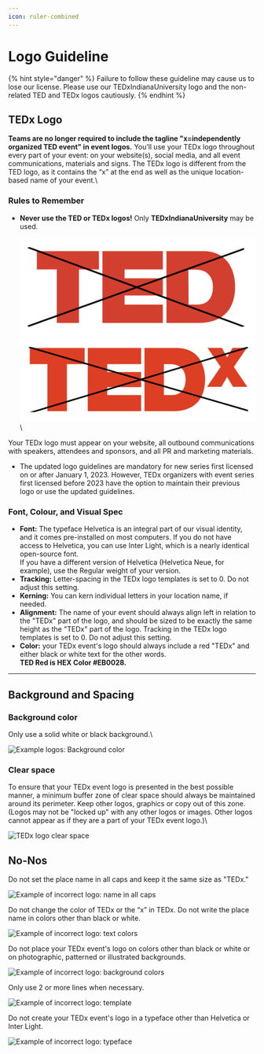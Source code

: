 ```yaml
---
icon: ruler-combined
---
```


# Logo Guideline

{% hint style="danger" %}
Failure to follow these guideline may cause us to lose our license. Please use our TEDxIndianaUniversity logo and the non-related TED and TEDx logos cautiously.
{% endhint %}



## TEDx Logo

**Teams are no longer required to include the tagline "x=independently organized TED event" in event logos.** You’ll use your TEDx logo throughout every part of your event: on your website(s), social media, and all event communications, materials and signs. The TEDx logo is different from the TED logo, as it contains the “x” at the end as well as the unique location-based name of your event.\


### **Rules to Remember**

* **Never use the TED or TEDx logos!** Only **TEDxIndianaUniversity** may be used.\
  \
  ![](<../../.gitbook/assets/image (3).png>)\
  ![](<../../.gitbook/assets/image (5).png>)\


Your TEDx logo must appear on your website, all outbound communications with speakers, attendees and sponsors, and all PR and marketing materials.

* The updated logo guidelines are mandatory for new series first licensed on or after January 1, 2023. However, TEDx organizers with event series first licensed before 2023 have the option to maintain their previous logo or use the updated guidelines.

### Font, Colour, and Visual Spec

* **Font:** The typeface Helvetica is an integral part of our visual identity, and it comes pre-installed on most computers. If you do not have access to Helvetica, you can use Inter Light, which is a nearly identical open-source font.\
  If you have a different version of Helvetica (Helvetica Neue, for example), use the Regular weight of your version.
* **Tracking:** Letter-spacing in the TEDx logo templates is set to 0. Do not adjust this setting.
* **Kerning:** You can kern individual letters in your location name, if needed.
* **Alignment:** The name of your event should always align left in relation to the "TEDx" part of the logo, and should be sized to be exactly the same height as the "TEDx" part of the logo. Tracking in the TEDx logo templates is set to 0. Do not adjust this setting.
* **Color:** your TEDx event's logo should always include a red "TEDx" and either black or white text for the other words.\
  **TED Red is HEX Color #EB0028.**

***

## Background and Spacing

### Background color <a href="#h3--background-color" id="h3--background-color"></a>

Only use a solid white or black background.\


![Example logos: Background color](https://pi.tedcdn.com/r/pb-assets.tedcdn.com/system/baubles/files/000/009/912/original/bw\_backgrounds.png?u%5Br%5D=2\&u%5Bs%5D=0.5\&u%5Ba%5D=0.8\&u%5Bt%5D=0.03\&quality=82\&w=1400)

### Clear space <a href="#h3--clear-space" id="h3--clear-space"></a>

To ensure that your TEDx event logo is presented in the best possible manner, a minimum buffer zone of clear space should always be maintained around its perimeter. Keep other logos, graphics or copy out of this zone. (Logos may not be "locked up" with any other logos or images. Other logos cannot appear as if they are a part of your TEDx event logo.)\


![TEDx logo clear space](https://pi.tedcdn.com/r/pb-assets.tedcdn.com/system/baubles/files/000/009/911/original/clearspace.png?u%5Br%5D=2\&u%5Bs%5D=0.5\&u%5Ba%5D=0.8\&u%5Bt%5D=0.03\&quality=82\&w=1400)



## No-Nos

Do not set the place name in all caps and keep it the same size as "TEDx."

![Example of incorrect logo: name in all caps](https://pi.tedcdn.com/r/pb-assets.tedcdn.com/system/baubles/files/000/009/906/original/dontdo\_caps.jpg?u%5Br%5D=2\&u%5Bs%5D=0.5\&u%5Ba%5D=0.8\&u%5Bt%5D=0.03\&quality=82\&w=1400)



Do not change the color of TEDx or the “x” in TEDx. Do not write the place name in colors other than black or white.

![Example of incorrect logo: text colors](https://pi.tedcdn.com/r/pb-assets.tedcdn.com/system/baubles/files/000/009/907/original/dontdo\_textcolor.jpg?u%5Br%5D=2\&u%5Bs%5D=0.5\&u%5Ba%5D=0.8\&u%5Bt%5D=0.03\&quality=82\&w=1400)



Do not place your TEDx event's logo on colors other than black or white or on photographic, patterned or illustrated backgrounds.

![Example of incorrect logo: background colors](https://pi.tedcdn.com/r/pb-assets.tedcdn.com/system/baubles/files/000/009/908/original/dontdo\_background.jpg?u%5Br%5D=2\&u%5Bs%5D=0.5\&u%5Ba%5D=0.8\&u%5Bt%5D=0.03\&quality=82\&w=1400)



Only use 2 or more lines when necessary.

![Example of incorrect logo: template](https://pi.tedcdn.com/r/pb-assets.tedcdn.com/system/baubles/files/000/009/909/original/dontdo\_lines.jpg?u%5Br%5D=2\&u%5Bs%5D=0.5\&u%5Ba%5D=0.8\&u%5Bt%5D=0.03\&quality=82\&w=1400)



Do not create your TEDx event's logo in a typeface other than Helvetica or Inter Light.

![Example of incorrect logo: typeface](https://pi.tedcdn.com/r/pb-assets.tedcdn.com/system/baubles/files/000/009/910/original/dontdo\_font.jpg?u%5Br%5D=2\&u%5Bs%5D=0.5\&u%5Ba%5D=0.8\&u%5Bt%5D=0.03\&quality=82\&w=1400)


